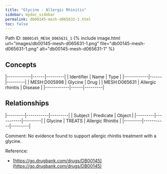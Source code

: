 ```yaml
---
title: "Glycine - Allergic Rhinitis"
sidebar: mydoc_sidebar
permalink: db00145-mesh-d065631-1.html
toc: false 
---
```



Path ID: `DB00145_MESH_D065631_1`
{% include image.html url="images/db00145-mesh-d065631-1.png" file="db00145-mesh-d065631-1.png" alt="db00145-mesh-d065631-1" %}

## Concepts

|------------|------|---------|
| Identifier | Name | Type    |
|------------|------|---------|
| MESH:D005998 | Glycine | Drug |
| MESH:D065631 | Allergic rhinitis | Disease |
|------------|------|---------|

## Relationships

|---------|-----------|---------|
| Subject | Predicate | Object  |
|---------|-----------|---------|
| Glycine | TREATS | Allergic Rhinitis |
|---------|-----------|---------|

Comment: No evidence found to support allergic rhinitis treatment with a glycine.

Reference: 
  - [https://go.drugbank.com/drugs/DB00145](https://go.drugbank.com/drugs/DB00145)
